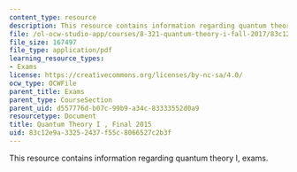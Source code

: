 ```yaml
---
content_type: resource
description: This resource contains information regarding quantum theory I, exams.
file: /ol-ocw-studio-app/courses/8-321-quantum-theory-i-fall-2017/83c12e9a33252437f55c8066527c2b3f_MIT8_321F17_Final_2015.pdf
file_size: 167497
file_type: application/pdf
learning_resource_types:
- Exams
license: https://creativecommons.org/licenses/by-nc-sa/4.0/
ocw_type: OCWFile
parent_title: Exams
parent_type: CourseSection
parent_uid: d557776d-b07c-99b9-a34c-83333552d0a9
resourcetype: Document
title: Quantum Theory I , Final 2015
uid: 83c12e9a-3325-2437-f55c-8066527c2b3f
---
```

This resource contains information regarding quantum theory I, exams.